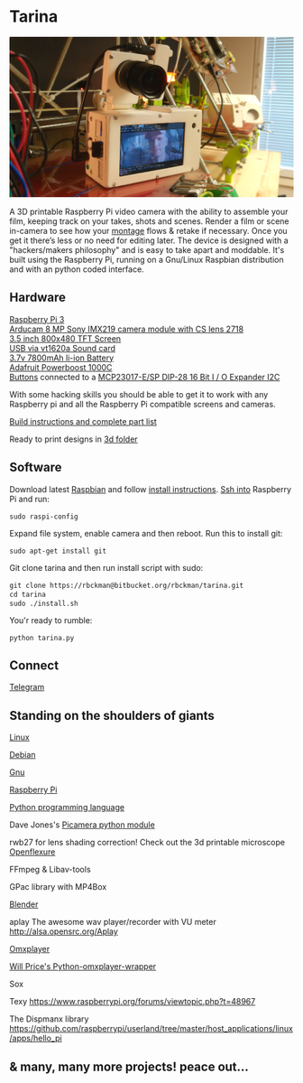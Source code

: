 Tarina
======

![Tarina Leone, one done & one in post processing stage](docs/tarina-leone.jpg)

A 3D printable Raspberry Pi video camera with the ability to assemble your film, keeping track on your takes, shots and scenes. Render a film or scene in-camera to see how your [montage](https://en.wikipedia.org/wiki/Montage_(filmmaking)) flows & retake if necessary. Once you get it there’s less or no need for editing later. The device is designed with a "hackers/makers philosophy" and is easy to take apart and moddable. It's built using the Raspberry Pi, running on a Gnu/Linux Raspbian distribution and with an python coded interface.



Hardware
--------

[Raspberry Pi 3](https://www.raspberrypi.org/products/raspberry-pi-3-model-b/)<br>
[Arducam 8 MP Sony IMX219 camera module with CS lens 2718](http://www.uctronics.com/arducam-8-mp-sony-imx219-camera-module-with-cs-lens-2717-for-raspberry-pi.html)<br>
[3.5 inch 800x480 TFT Screen](https://www.aliexpress.com/store/product/U-Geek-Raspberry-Pi-3-5-inch-800-480-TFT-Screen-HD-HighSpeed-LCD-Module-3/1954241_32672157641.html)<br>
[USB via vt1620a Sound card](https://www.aliexpress.com/item/Professional-External-USB-Sound-Card-Adapter-Virtual-7-1-Channel-3D-Audio-with-3-5mm-Headset/32588038556.html?spm=2114.01010208.8.8.E8ZKLB)<br>
[3.7v 7800mAh li-ion Battery](https://www.aliexpress.com/item/3-7v-9000mAh-capacity-18650-Rechargeable-lithium-battery-pack-18650-jump-starter/32619902319.html?spm=2114.13010608.0.0.XcKleV)<br>
[Adafruit Powerboost 1000C](https://www.ebay.com/itm/Adafruit-PowerBoost-1000-Charger-Rechargeable-5V-Lipo-USB-Boost-1A-1000C-A/282083284436?epid=2256108887&hash=item41ad7955d4%3Ag%3ALesAAOSwkQZbYXrn&_sacat=0&_nkw=powerboost+1000c&_from=R40&rt=nc&_trksid=m570.l1313)<br>
[Buttons](http://www.ebay.com/itm/151723036469?_trksid=p2057872.m2749.l2649&ssPageName=STRK%3AMEBIDX%3AIT) connected to a [MCP23017-E/SP DIP-28 16 Bit I / O Expander I2C](http://www.ebay.com/sch/sis.html?_nkw=5Pcs+MCP23017+E+SP+DIP+28+16+Bit+I+O+Expander+I2C+TOP+GM&_trksid=p2047675.m4100)

With some hacking skills you should be able to get it to work with any Raspberry pi and all the Raspberry Pi compatible screens and cameras.

[Build instructions and complete part list](docs/tarina-build-instructions.md)

Ready to print designs in [3d folder](https://github.com/rbckman/tarina/tree/master/3d)



Software
--------

Download latest [Raspbian](https://www.raspberrypi.org/downloads/raspbian/) and follow [install instructions](https://www.raspberrypi.org/documentation/installation/installing-images/README.md).
[Ssh into](https://www.raspberrypi.org/documentation/remote-access/ssh/) Raspberry Pi and run:
```
sudo raspi-config
```
Expand file system, enable camera and then reboot.
Run this to install git:
```
sudo apt-get install git
```
Git clone tarina and then run install script with sudo:
```
git clone https://rbckman@bitbucket.org/rbckman/tarina.git
cd tarina
sudo ./install.sh
```
You'r ready to rumble:
```
python tarina.py
```


Connect
-------

[Telegram](https://t.me/tarinadiy)



Standing on the shoulders of giants
------------------------------------

[Linux](https://github.com/torvalds/linux)

[Debian](https://debian.org)

[Gnu](https://gnu.org)

[Raspberry Pi](https://raspberrypi.org)

[Python programming language](https://python.org)

Dave Jones's [Picamera python module](https://github.com/waveform80/picamera)

rwb27 for lens shading correction! Check out the 3d printable microscope [Openflexure](https://github.com/rwb27/openflexure_microscope)

FFmpeg & Libav-tools

GPac library with MP4Box

[Blender](http://blender.org)

aplay
The awesome wav player/recorder with VU meter
http://alsa.opensrc.org/Aplay

[Omxplayer](https://github.com/huceke/omxplayer)

[Will Price's Python-omxplayer-wrapper](https://github.com/willprice/python-omxplayer-wrapper)

Sox

Texy
https://www.raspberrypi.org/forums/viewtopic.php?t=48967

The Dispmanx library
https://github.com/raspberrypi/userland/tree/master/host_applications/linux/apps/hello_pi

& many, many more projects! peace out...
----------------------------------------
